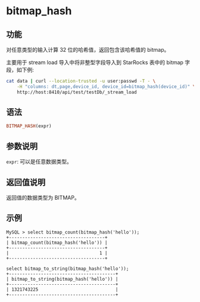 # bitmap_hash

## 功能

对任意类型的输入计算 32 位的哈希值，返回包含该哈希值的 bitmap。

主要用于 stream load 导入中将非整型字段导入到 StarRocks 表中的 bitmap 字段，如下例:

```bash
cat data | curl --location-trusted -u user:passwd -T - \
    -H "columns: dt,page,device_id, device_id=bitmap_hash(device_id)" \
    http://host:8410/api/test/testDb/_stream_load
```

## 语法

```Haskell
BITMAP_HASH(expr)
```

## 参数说明

`expr`: 可以是任意数据类型。

## 返回值说明

返回值的数据类型为 BITMAP。

## 示例

```Plain Text
MySQL > select bitmap_count(bitmap_hash('hello'));
+------------------------------------+
| bitmap_count(bitmap_hash('hello')) |
+------------------------------------+
|                                  1 |
+------------------------------------+

select bitmap_to_string(bitmap_hash('hello'));
+----------------------------------------+
| bitmap_to_string(bitmap_hash('hello')) |
+----------------------------------------+
| 1321743225                             |
+----------------------------------------+
```
